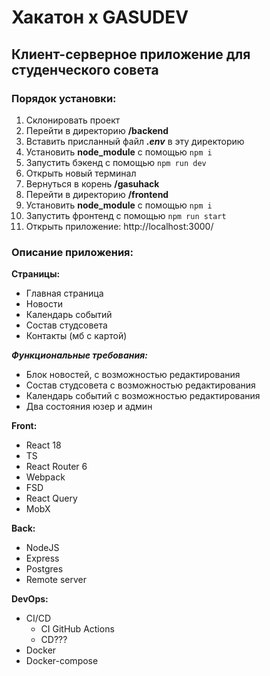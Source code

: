 # Хакатон х GASUDEV

## Клиент-серверное приложение для студенческого совета

### Порядок установки:
1. Склонировать проект
2. Перейти в директорию **/backend** 
3. Вставить присланный файл ***.env*** в эту директорию
4. Установить **node_module** с помощью ``npm i``
5. Запустить бэкенд с помощью ``npm run dev``
6. Открыть новый терминал
7. Вернуться в корень **/gasuhack**
8. Перейти в директорию **/frontend** 
9. Установить **node_module** с помощью ``npm i``
10. Запустить фронтенд с помощью ``npm run start``
11. Открыть приложение: http://localhost:3000/

### Описание приложения:
**Страницы:**
- Главная страница
- Новости
- Календарь событий
- Состав студсовета
- Контакты (мб с картой)

***Функциональные требования:***
- Блок новостей, с возможностью редактирования
- Состав студсовета с возможностью редактирования
- Календарь событий с возможностью редактирования
- Два состояния юзер и админ

**Front:**
- React 18
- TS
- React Router 6
- Webpack
- FSD
- React Query
- MobX

**Back:**
- NodeJS
- Express
- Postgres
- Remote server

**DevOps:**
- CI/CD 
	- CI GitHub Actions
	- CD???
- Docker
- Docker-compose
